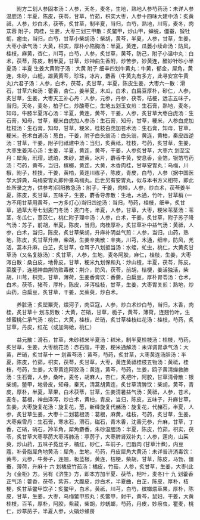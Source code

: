 <!-- { "loadSidebar": true } -->
　　附方二划人参固本汤：人参，天冬，麦冬，生地，熟地人参芍药汤：未详人参温胆汤：半夏，陈皮，茯苓，甘草，竹茹，枳实大枣，人参十四味大建中汤：炙黄祗，人参，炒白术，茯苓，炙甘草，制半夏，当归，白芍，熟地，川穹，麦冬，肉苁蓉 附子，肉桂，生姜，大枣三划三甲散：炙鳖甲，炒山甲，蝉蜕，僵蚕，锻牡蛎，瘤虫，当归，白芍，甘草小柴胡汤：柴胡，黄芩，半夏，人参，甘草，生姜，大枣小承气汤：大黄，枳实，厚朴小陷胸汤：半夏，黄连，瓜蒌小续命汤：防风，桂枝，麻黄，杏仁，川芎，白芍，人参，炙甘草，黄芩，防己，附子小温中丸：白术，茯苓，陈皮，制半夏，甘草，炒神曲生香附，炒苦参，妙黄连，醋妙针砂小半夏汤：半夏 生姜大黄附子汤：大黄 附子 细辛四划牛黄丸：牛黄，郁金，犀角，黄连，朱砂，山栀，雄黄黄芩，珍珠，冰片，麝香（牛黄丸有多方，此寻安宫牛黄丸)六君子汤：人参，白术，茯苓，炙甘草，半夏，陈皮生姜，大枣六一散：滑石，甘草六和汤：藿香，杏仁，姜半夏，木瓜，白术，白扁豆厚朴，砂仁，人参，炙甘草，生姜，大枣天王补心丹：人参，元参，丹参，茯苓，桔梗，远志五味子，当归，天冬，麦冬，柏子仁，炒酸枣仁，生地五划玉女煎：生石膏，熟地，麦冬，知母，牛膝半夏泻心汤：半夏，黄连，黄芩，干姜，人参，炙甘草大枣白虎汤：生石膏，知母，甘草，粳米白虎加人参汤：生石膏，知母，甘草，粳米，人参白虎加桂枝汤：生石膏，知母，甘草，粳米，桂枝白虎加苍术汤：生石膏，知母，甘草，粳米，苍术白通汤：葱白，干姜，附子白头翁汤：白头翁，黄连，黄柏，秦皮四逆汤：甘草，干姜，附子归祗建中汤：当归，炙黄祗，桂枝，芍药，炙甘草，生姜，大枣生姜泻心汤：生姜，半夏，黄连，黄芩，干姜，人参炙甘草，大枣六 划至宝丹：犀角，玳瑁，琥珀，朱砂，雄黄，冰片，麝香牛黄，安息香，金箔，银箔芍药汤：芍药，黄芩，当归，槟榔，黄连，大黄，木香肉桂，甘草安胃丸：乌梅，川椒，附子，桂技，干姜，黄柏，黄连川栋子，陈皮，青皮，白芍，人参（据中国医学大辞典，乌梅安胃丸即仲景乌梅丸。后世另有安胃丸，似与本书方义相符，即此处所录之方，供参考)回阳教急汤：附子，干姜，肉桂，人参，炒白术，茯苓姜半夏，陈皮，炙甘草，五味子，生姜，麝香导赤散：生地，木通，竹叶，甘草梢 (一方不用甘草用黄芩，一方多灯心)当归四逆汤：当归，芍药，桂枝，细辛，炙甘草，通草大枣七划麦门冬汤：麦门冬，半夏，人参，甘草，大枣，粳米苇茎汤：苇茎，冬瓜仁，薏苡仁，桃仁附子理中汤：人参，白术，干姜，炙甘草，附子苏子降气汤：苏子，前胡，半夏，陈皮，当归，肉桂厚朴，炙甘草补中益气汤：黄祗，人参，白术，当归，陈皮，炙甘草柴胡，升麻补阴益气煎：人参，当归，山药，熟地，陈皮，炙甘草升麻，柴胡，生姜辛夷散：辛夷，川芎，木通，细辛，防风，羌活，蒿本升麻，白芷，炙甘草，仓耳子八划抵当汤：水蛭，虻虫，桃仁，大黄炙甘草汤（又名复脉汤）：炙甘草，人参，生地，麦冬阿胶，麻仁，桂枝，生姜，大枣泻白散：桑白皮，地骨皮，甘草，粳米九划保和丸：炒山楂，半夏，茯苓，陈皮，菜腹子，连翘神曲荆防败毒散：荆介，防风，茯苓，前胡，桔梗，姜活独活，柴胡，川芎，枳壳，甘草，薄荷，生姜香膏饮：香薷，白扁豆，厚朴胃苓汤：仓术，白术，茯苓，猪苓，厚朴，陈皮，泽泻桂枝，甘草，生姜，大枣胃关煎：熟地，炒山药，白扁豆，炙甘草，干姜，吴茱萸，炒白术。

　　养脏汤：炙罂粟壳，煨河子，肉豆寇，人参，炒白术炒白芍，当归，木香，肉桂，炙甘草十 划冻厉散：大黄，芒硝，甘草，栀子，黄芩，薄荷，连翘竹叶，生蜂蜜桃仁承气汤：桃仁，大黄，桂枝，芒硝，炙甘草桂枝红花汤：桂枝，芍药，炙甘草，丹皮，红花（或加海蛤，桃仁）

　　益元散：滑石，甘草，朱砂秫米半夏汤：秫米，制半夏桂枝汤：桂枝，芍药，炙甘草，生姜，大枣桃花汤：赤石脂，干姜，粳米通解汤：未详调胃承气汤：大黄，芒硝，炙甘草十 一 划黄芩汤：黄芩，芍药，炙甘草，大枣黄连汤胆汤：半夏，陈皮，竹茹，枳实，茯苓，炙甘草，大枣，黄连黄祗桂枝五物汤：黄祗，桂枝，芍药，生姜，大枣黄连阿胶汤：黄连，黄芩，芍药，生姜，鸥子黄清燥救肺汤：生石膏，人参，桑叶，麦冬，胡麻人，杏仁，炙杷叶，阿胶，甘草清骨散：银柴胡，鳖甲，地骨皮，知母，秦艽，清蒿胡黄连，炙甘草清脾饮：柴胡，黄芩，青皮，厚朴，半夏，草果，白术茯苓，甘草，生姜清暑益气汤：黄祗，人参，苍术，麦冬，葛根，神曲泽泻，炒白术，黄柏，青皮，当归，陈皮，五味子，升麻甘草，生姜，大枣旋复花汤：旋复花，葱，新绛旋复代赭汤：旋复花，代赭石，半夏，人参，炙甘草生姜，大枣十二划葛根汤：葛根，麻黄，桂枝，芍药，炙甘草，生姜，大枣紫雪丹：生石膏，寒水石，滑石，磁石，青木香，沈香元参，升麻，甘草，丁香，芒硝，硝石，羚羊角，犀角麝香，朱砂温胆汤：半夏，陈皮，竹茹，枳实，茯苓，炙甘草大枣葶苈大枣泻肺汤：葶苈子，大枣脾肾双补丸：人参，莲肉，山茱萸，炒山药，五味子菟丝子，橘红，砂仁，车前子，巴戬肉 (甘草汁煮)，内豆蔻，补骨脂犀角地黄汤：犀角，生地，芍药，丹皮犀角大黄汤：未详普济消毒饮：黄芩，元参，牛蒡子，连翘，板蓝根，黄连，桔梗，柴胡，甘草，陈皮，马勃，僵蚕，薄荷，升麻十 六 划橘皮竹茹汤：橘皮，竹茹，人参，炙甘草，生姜，大枣(此为《金柜》方。另有《济生》方，即本方加半夏、茯苓，杷叶，麦冬)十 九 划藿香正气汤：藿香，茯苓，紫苏，大腹皮，炒白术，半夏曲，白芷，陈皮，厚朴，桔梗，炙甘草鳖甲饮子：炙鳖甲，白术，黄祗，川芎，白芍，槟榔煨草果，厚朴，陈皮，甘草，生姜，大枣，乌梅鳖甲煎丸：炙鳖甲，射干，黄芩，鼠妇，干姜，大黄桂枝，百苇，厚朴，阿胶，紫葳，柴胡，炒蜣螂，芍药，丹皮，妙痨虫，瞿麦，桃仁，炒葶苈子，半夏人参，火硝炒蜂房
